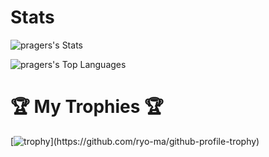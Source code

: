# Stats
![pragers's Stats](https://github-readme-stats.vercel.app/api?username=pragers&theme=tokyonight&show_icons=true&hide_border=false&count_private=true&card_width=300)

![pragers's Top Languages](https://github-readme-stats.vercel.app/api/top-langs/?username=pragers&theme=tokyonight&show_icons=true&hide_border=false&layout=compact)


# 🏆 My Trophies 🏆
[![trophy](https://github-profile-trophy.vercel.app/?username=pragers&theme=darkhub&rank=-?)](https://github.com/ryo-ma/github-profile-trophy)
